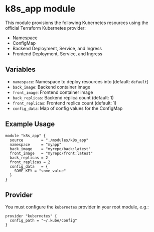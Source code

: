 # k8s_app module

This module provisions the following Kubernetes resources using the official Terraform Kubernetes provider:
- Namespace
- ConfigMap
- Backend Deployment, Service, and Ingress
- Frontend Deployment, Service, and Ingress

## Variables
- `namespace`: Namespace to deploy resources into (default: `default`)
- `back_image`: Backend container image
- `front_image`: Frontend container image
- `back_replicas`: Backend replica count (default: 1)
- `front_replicas`: Frontend replica count (default: 1)
- `config_data`: Map of config values for the ConfigMap

## Example Usage

```
module "k8s_app" {
  source        = "./modules/k8s_app"
  namespace     = "myapp"
  back_image    = "myrepo/back:latest"
  front_image   = "myrepo/front:latest"
  back_replicas = 2
  front_replicas = 2
  config_data   = {
    SOME_KEY = "some_value"
  }
}
```

## Provider
You must configure the `kubernetes` provider in your root module, e.g.:

```
provider "kubernetes" {
  config_path = "~/.kube/config"
}
```
